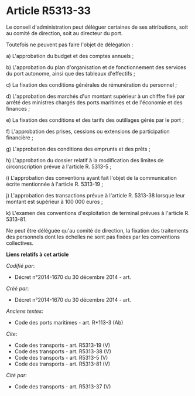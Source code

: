 # Article R5313-33

Le conseil d'administration peut déléguer certaines de ses attributions, soit au comité de direction, soit au directeur du
port. 

Toutefois ne peuvent pas faire l'objet de délégation : 

a) L'approbation du budget et des comptes annuels ; 

b) L'approbation du plan d'organisation et de fonctionnement des services du port autonome, ainsi que des tableaux
d'effectifs ; 

c) La fixation des conditions générales de rémunération du personnel ; 

d) L'approbation des marchés d'un montant supérieur à un chiffre fixé par arrêté des ministres chargés des ports maritimes et
de l'économie et des finances ; 

e) La fixation des conditions et des tarifs des outillages gérés par le port ; 

f) L'approbation des prises, cessions ou extensions de participation financière ; 

g) L'approbation des conditions des emprunts et des prêts ; 

h) L'approbation du dossier relatif à la modification des limites de circonscription prévue à l'article R. 5313-5 ; 

i) L'approbation des conventions ayant fait l'objet de la communication écrite mentionnée à l'article R. 5313-19 ; 

j) L'approbation des transactions prévue à l'article R. 5313-38 lorsque leur montant est supérieur à 100 000 euros ; 

k) L'examen des conventions d'exploitation de terminal prévues à l'article R. 5313-81. 

Ne peut être déléguée qu'au comité de direction, la fixation des traitements des personnels dont les échelles ne sont pas
fixées par les conventions collectives.

**Liens relatifs à cet article**

_Codifié par_:

  - Décret n°2014-1670 du 30 décembre 2014 - art.

_Créé par_:

  - Décret n°2014-1670 du 30 décembre 2014 - art.

_Anciens textes_:

  - Code des ports maritimes - art. R*113-3 (Ab)

_Cite_:

  - Code des transports - art. R5313-19 (V)
  - Code des transports - art. R5313-38 (V)
  - Code des transports - art. R5313-5 (V)
  - Code des transports - art. R5313-81 (V)

_Cité par_:

  - Code des transports - art. R5313-37 (V)

